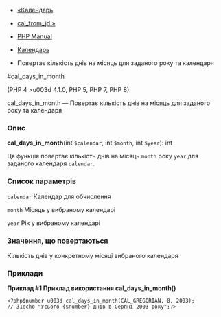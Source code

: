 - [«Календарь](ref.calendar.md)
- [cal_from_jd »](function.cal-from-jd.md)

- [PHP Manual](index.md)
- [Календарь](ref.calendar.md)
- Повертає кількість днів на місяць для заданого року та календаря

#cal_days_in_month

(PHP 4 \>u003d 4.1.0, PHP 5, PHP 7, PHP 8)

cal_days_in_month — Повертає кількість днів на місяць для заданого
року та календаря

### Опис

**cal_days_in_month**(int `$calendar`, int `$month`, int `$year`): int

Ця функція повертає кількість днів на місяць `month` року `year` для
заданого календаря `calendar`.

### Список параметрів

`calendar`
Календар для обчислення

`month`
Місяць у вибраному календарі

`year`
Рік у вибраному календарі

### Значення, що повертаються

Кількість днів у конкретному місяці вибраного календаря

### Приклади

**Приклад #1 Приклад використання **cal_days_in_month()****

`<?php$number u003d cal_days_in_month(CAL_GREGORIAN, 8, 2003); // 31echo "Усього {$number} днів в Серпні 2003 року";?> `
